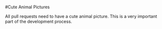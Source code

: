 #Cute Animal Pictures

All pull requests need to have a cute animal picture.  This is a very important
part of the development process.
